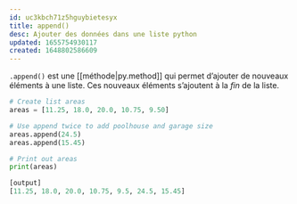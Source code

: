 ```yaml
---
id: uc3kbch71z5hguybietesyx
title: append()
desc: Ajouter des données dans une liste python
updated: 1655754930117
created: 1648802586609
---
```


`.append()` est une [[méthode|py.method]] qui permet d’ajouter de nouveaux éléments à une liste. Ces nouveaux éléments s’ajoutent à la *fin* de la liste.

```python
# Create list areas
areas = [11.25, 18.0, 20.0, 10.75, 9.50]

# Use append twice to add poolhouse and garage size
areas.append(24.5)
areas.append(15.45)

# Print out areas
print(areas)
```

```python
[output]
[11.25, 18.0, 20.0, 10.75, 9.5, 24.5, 15.45]
```